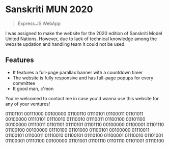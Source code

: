 # Sanskriti MUN 2020
> Express.JS WebApp

I was assigned to make the website for the 2020 edition of Sanskriti Model United Nations. However, due to lack of technical knowledge among the website updation and handling team it could not be used. 

## Features
- It features a full-page parallax banner with a countdown timer
- The website is fully responsive and has full-page popups for every committee
- It good man, c'mon

You're welcomed to contact me in case you'd wanna use this website for any of your ventures!

01101101 00111000 00100000 01100110 01110101 01100011 01101011 00100000 01110101 01110010 01110010 01110011 01100100 00101100 00100000 01110011 01101101 01110101 01101110 00100000 01100001 01101110 01100100 00100000 01110100 01101000 01100101 00100000 01110011 01100101 01100011 01110010 01100101 01110100 01100001 01110010 01101001 01100001 01110100 00100000 01101001 01101110 01101110 01101001 01110100
